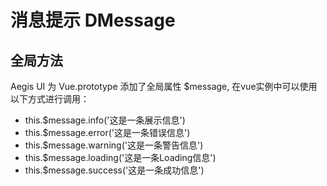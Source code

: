 # 消息提示  DMessage

## 全局方法

Aegis UI 为 Vue.prototype 添加了全局属性 $message, 在vue实例中可以使用以下方式进行调用：

* this.$message.info('这是一条展示信息')
* this.$message.error('这是一条错误信息')
* this.$message.warning('这是一条警告信息')
* this.$message.loading('这是一条Loading信息')
* this.$message.success('这是一条成功信息')
